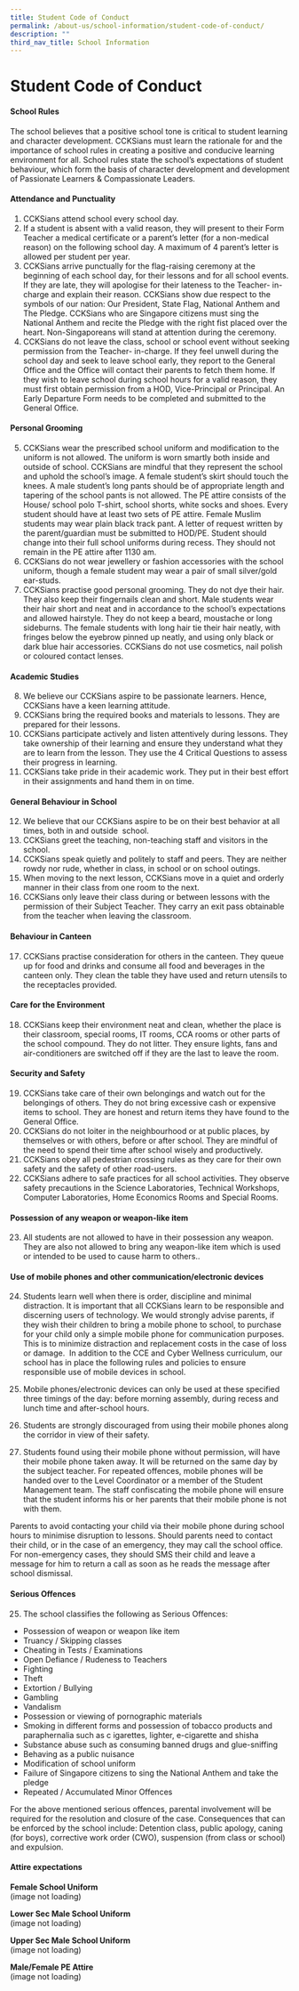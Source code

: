 ```yaml
---
title: Student Code of Conduct
permalink: /about-us/school-information/student-code-of-conduct/
description: ""
third_nav_title: School Information
---
```

# **Student Code of Conduct**

#### School Rules 

The school believes that a positive school tone is critical to student learning and character development. CCKSians must learn the rationale for and the importance of school rules in creating a positive and conducive learning environment for all. School rules state the school’s expectations of student behaviour, which form the basis of character development and development of Passionate Learners & Compassionate Leaders. 

#### Attendance and Punctuality 

1.  CCKSians attend school every school day. 
2.  If a student is absent with a valid reason, they will present to their Form Teacher a medical certificate or a parent’s letter (for a non-medical reason) on the following school day. A maximum of 4 parent’s letter is allowed per student per year.  
3.  CCKSians arrive punctually for the flag-raising ceremony at the beginning of each school day, for their lessons and for all school events. If they are late, they will apologise for their lateness to the Teacher- in-charge and explain their reason. CCKSians show due respect to the symbols of our nation: Our President, State Flag, National Anthem and The Pledge. CCKSians who are Singapore citizens must sing the National Anthem and recite the Pledge with the right fist placed over the heart. Non-Singaporeans will stand at attention during the ceremony.
4.  CCKSians do not leave the class, school or school event without seeking permission from the Teacher- in-charge. If they feel unwell during the school day and seek to leave school early, they report to the General Office and the Office will contact their parents to fetch them home. If they wish to leave school during school hours for a valid reason, they must first obtain permission from a HOD, Vice-Principal or Principal. An Early Departure Form needs to be completed and submitted to the General Office. 

#### Personal Grooming   

5. CCKSians wear the prescribed school uniform and modification to the uniform is not allowed. The uniform is worn smartly both inside and outside of school. CCKSians are mindful that they represent the school and uphold the school’s image. A female student’s skirt should touch the knees. A male student’s long pants should be of appropriate length and tapering of the school pants is not allowed. The PE attire consists of the House/ school polo T-shirt, school shorts, white socks and shoes. Every student should have at least two sets of PE attire. Female Muslim students may wear plain black track pant. A letter of request written by the parent/guardian must be submitted to HOD/PE. Student should change into their full school uniforms during recess. They should not remain in the PE attire after 1130 am.  
6.  CCKSians do not wear jewellery or fashion accessories with the school uniform, though a female student may wear a pair of small silver/gold ear-studs. 
7.  CCKSians practise good personal grooming. They do not dye their hair. They also keep their fingernails clean and short. Male students wear their hair short and neat and in accordance to the school’s expectations and allowed hairstyle. They do not keep a beard, moustache or long sideburns. The female students with long hair tie their hair neatly, with fringes below the eyebrow pinned up neatly, and using only black or dark blue hair accessories. CCKSians do not use cosmetics, nail polish or coloured contact lenses.

#### Academic Studies 

8.  We believe our CCKSians aspire to be passionate learners. Hence, CCKSians have a keen learning attitude.
9.  CCKSians bring the required books and materials to lessons. They are prepared for their lessons. 
10.  CCKSians participate actively and listen attentively during lessons. They take ownership of their learning and ensure they understand what they are to learn from the lesson. They use the 4 Critical Questions to assess their progress in learning. 
11.  CCKSians take pride in their academic work. They put in their best effort in their assignments and hand them in on time. 

#### General Behaviour in School  

12.  We believe that our CCKSians aspire to be on their best behavior at all times, both in and outside  school. 
13.  CCKSians greet the teaching, non-teaching staff and visitors in the school. 
14.  CCKSians speak quietly and politely to staff and peers. They are neither rowdy nor rude, whether in class, in school or on school outings. 
15.  When moving to the next lesson, CCKSians move in a quiet and orderly manner in their class from one room to the next. 
16.  CCKSians only leave their class during or between lessons with the permission of their Subject Teacher. They carry an exit pass obtainable from the teacher when leaving the classroom.  

#### Behaviour in Canteen 

17.  CCKSians practise consideration for others in the canteen. They queue up for food and drinks and consume all food and beverages in the canteen only. They clean the table they have used and return utensils to the receptacles provided. 

#### Care for the Environment 

18.  CCKSians keep their environment neat and clean, whether the place is their classroom, special rooms, IT rooms, CCA rooms or other parts of the school compound. They do not litter. They ensure lights, fans and air-conditioners are switched off if they are the last to leave the room. 

#### Security and Safety 

19.  CCKSians take care of their own belongings and watch out for the belongings of others. They do not bring excessive cash or expensive items to school. They are honest and return items they have found to the General Office. 
20.  CCKSians do not loiter in the neighbourhood or at public places, by themselves or with others, before or after school. They are mindful of the need to spend their time after school wisely and productively. 
21.  CCKSians obey all pedestrian crossing rules as they care for their own safety and the safety of other road-users. 
22.  CCKSians adhere to safe practices for all school activities. They observe safety precautions in the Science Laboratories, Technical Workshops, Computer Laboratories, Home Economics Rooms and Special Rooms. 

#### Possession of any weapon or weapon-like item 

23.  All students are not allowed to have in their possession any weapon. They are also not allowed to bring any weapon-like item which is used or intended to be used to cause harm to others..


#### Use of mobile phones and other communication/electronic devices 

24.  Students learn well when there is order, discipline and minimal distraction. It is important that all CCKSians learn to be responsible and discerning users of technology. We would strongly advise parents, if they wish their children to bring a mobile phone to school, to purchase for your child only a simple mobile phone for communication purposes. This is to minimize distraction and replacement costs in the case of loss or damage.  In addition to the CCE and Cyber Wellness curriculum, our school has in place the following rules and policies to ensure responsible use of mobile devices in school.

1.  Mobile phones/electronic devices can only be used at these specified three timings of the day: before morning assembly, during recess and lunch time and after-school hours. 
2.  Students are strongly discouraged from using their mobile phones along the corridor in view of their safety. 
3.  Students found using their mobile phone without permission, will have their mobile phone taken away. It will be returned on the same day by the subject teacher. For repeated offences, mobile phones will be handed over to the Level Coordinator or a member of the Student Management team. The staff confiscating the mobile phone will ensure that the student informs his or her parents that their mobile phone is not with them. 

  

Parents to avoid contacting your child via their mobile phone during school hours to minimise disruption to lessons. Should parents need to contact their child, or in the case of an emergency, they may call the school office. For non-emergency cases, they should SMS their child and leave a message for him to return a call as soon as he reads the message after school dismissal.

#### Serious Offences 

25.  The school classifies the following as Serious Offences:   

* Possession of weapon or weapon like item   
* Truancy / Skipping classes   
* Cheating in Tests / Examinations   
* Open Defiance / Rudeness to Teachers   
* Fighting 
* Theft   
* Extortion / Bullying   
* Gambling
* Vandalism   
* Possession or viewing of pornographic materials   
* Smoking in different forms and possession of tobacco products and paraphernalia such as c igarettes, lighter, e-cigarette and shisha   
* Substance abuse such as consuming banned drugs and glue-sniffing
* Behaving as a public nuisance
* Modification of school uniform
* Failure of Singapore citizens to sing the National Anthem and take the pledge  
* Repeated / Accumulated Minor Offences  
    
For the above mentioned serious offences, parental involvement will be required for the resolution and closure of the case. Consequences that can be enforced by the school include: Detention class, public apology, caning (for boys), corrective work order (CWO), suspension (from class or school) and expulsion.

#### Attire expectations

**Female School Uniform**    
(image not loading)

**Lower Sec Male School Uniform**   
(image not loading)

**Upper Sec Male School Uniform**     
(image not loading)

**Male/Female PE Attire**    
(image not loading)
